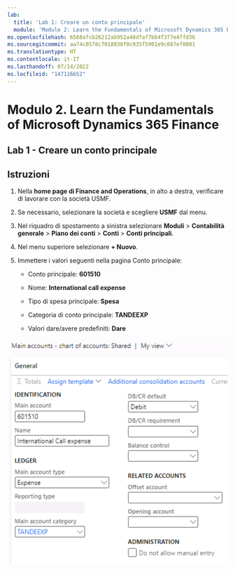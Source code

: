 ```yaml
---
lab:
  title: 'Lab 1: Creare un conto principale'
  module: 'Module 2: Learn the Fundamentals of Microsoft Dynamics 365 Finance'
ms.openlocfilehash: 6568afcb26212ab952a48dfaf7bb4f377e4ffd36
ms.sourcegitcommit: aa74c0578c7018838f0c935f5901e9c667ef0801
ms.translationtype: HT
ms.contentlocale: it-IT
ms.lasthandoff: 07/14/2022
ms.locfileid: "147116652"
---
```

# <a name="module-2-learn-the-fundamentals-of-microsoft-dynamics-365-finance"></a>Modulo 2. Learn the Fundamentals of Microsoft Dynamics 365 Finance
    
## <a name="lab-1---create-a-main-account"></a>Lab 1 - Creare un conto principale

## <a name="instructions"></a>Istruzioni

1. Nella **home page di Finance and Operations**, in alto a destra, verificare di lavorare con la società USMF.

2. Se necessario, selezionare la società e scegliere **USMF** dal menu.

3. Nel riquadro di spostamento a sinistra selezionare **Moduli** > **Contabilità generale** > **Piano dei conti** > **Conti** > **Conti principali**.

4. Nel menu superiore selezionare **+ Nuovo**.

5. Immettere i valori seguenti nella pagina Conto principale:

    - Conto principale: **601510**

    - Nome: **International call expense**

    - Tipo di spesa principale: **Spesa**

    - Categoria di conto principale: **TANDEEXP**

    - Valori dare/avere predefiniti: **Dare**

 ![Screenshot del piano dei conti dei conti principali: Pagina condivisa con i campi compilati dal passaggio 5](./media/m-002-explore-general-ledgers-in-microsoft-dynamics-365-finance-03.png)
